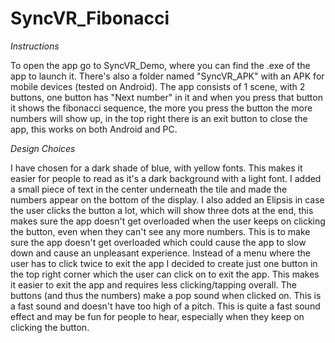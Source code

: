 # SyncVR_Fibonacci
 *Instructions*
 
To open the app go to SyncVR_Demo, where you can find the .exe of the app to launch it. There's also a folder named "SyncVR_APK" with an APK for mobile devices (tested on Android). The app consists of 1 scene, with 2 buttons, one button has "Next number" in it and when you press that button it shows the fibonacci sequence, the more you press the button the more numbers will show up, in the top right there is an exit button to close the app, this works on both Android and PC.

*Design Choices*

I have chosen for a dark shade of blue, with yellow fonts. This makes it easier for people to read as it's a dark background with a light font. I added a small piece of text in the center underneath the tile and made the numbers appear on the bottom of the display. I also added an Elipsis in case the user clicks the button a lot, which will show three dots at the end, this makes sure the app doesn't get overloaded when the user keeps on clicking the button, even when they can't see any more numbers. This is to make sure the app doesn't get overloaded which could cause the app to slow down and cause an unpleasant experience. Instead of a menu where the user has to click twice to exit the app I decided to create just one button in the top right corner which the user can click on to exit the app. This makes it easier to exit the app and requires less clicking/tapping overall. The buttons (and thus the numbers) make a pop sound when clicked on. This is a fast sound and doesn't have too high of a pitch. This is quite a fast sound effect and may be fun for people to hear, especially when they keep on clicking the button.
